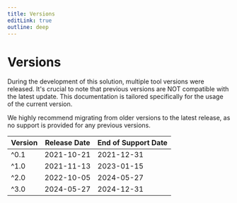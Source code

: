 ```yaml
---
title: Versions
editLink: true
outline: deep
---
```


# Versions

During the development of this solution, multiple tool versions were released. It's crucial to note that previous versions are NOT compatible with the latest update. This documentation is tailored specifically for the usage of the current version.

We highly recommend migrating from older versions to the latest release, as no support is provided for any previous versions.

| Version                                                | Release Date | End of Support Date |
|--------------------------------------------------------|--------------|---------------------|
| ^0.1 &nbsp; <Badge type="danger" text='Deprecated' />  | 2021-10-21   | 2021-12-31          |
| ^1.0 &nbsp; <Badge type="danger" text='Deprecated' />  | 2021-11-13   | 2023-01-15          |
| ^2.0 &nbsp; <Badge type="danger" text='Deprecated' />  | 2022-10-05   | 2024-05-27          |
| ^3.0 &nbsp; <Badge type="tip" text='Current' />        | 2024-05-27   | 2024-12-31          |
